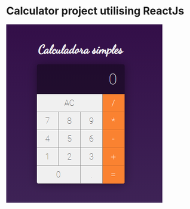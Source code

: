# Calculator project utilising ReactJs 
![img](https://github.com/Guizanin/calculadora/blob/main/calc.png)